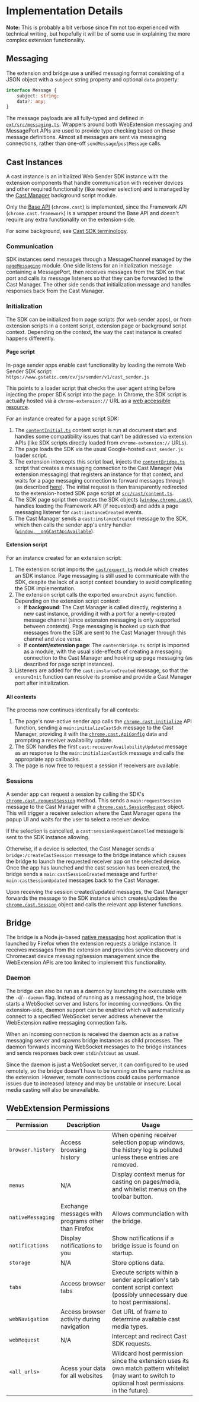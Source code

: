# Implementation Details

**Note:** This is probably a bit verbose since I'm not too experienced with technical writing, but hopefully it will be of some use in explaining the more complex extension functionality.

## Messaging

The extension and bridge use a unified messaging format consisting of a JSON object with a `subject` string property and optional `data` property:

```ts
interface Message {
    subject: string;
    data?: any;
}
```

The message payloads are all fully-typed and defined in [`ext/src/messaging.ts`](./ext/src/messaging.ts). Wrappers around both WebExtension messaging and MessagePort APIs are used to provide type checking based on these message definitions. Almost all messages are sent via messaging connections, rather than one-off `sendMessage`/`postMessage` calls.

## Cast Instances

A cast instance is an initialized Web Sender SDK instance with the extension components that handle communication with receiver devices and other required functionality (like receiver selection) and is managed by the [Cast Manager](./ext/src/background/castManager.ts) background script module.

Only the [Base API](https://web.archive.org/web/20150318065431/https://developers.google.com/cast/docs/chrome_sender) (`chrome.cast`) is implemented, since the Framework API (`chrome.cast.framework`) is a wrapper around the Base API and doesn't require any extra functionality on the extension-side.

For some background, see [Cast SDK terminology](https://developers.google.com/cast/docs/web_sender/integrate#terminology).

### Communication

SDK instances send messages through a MessageChannel managed by the [`pageMessaging`](./ext/src/cast/pageMessenging.ts) module. One side listens for an initialization message containing a MessagePort, then receives messages from the SDK on that port and calls its message listeners so that they can be forwarded to the Cast Manager. The other side sends that initialization message and handles responses back from the Cast Manager.

### Initialization

The SDK can be initialized from page scripts (for web sender apps), or from extension scripts in a content script, extension page or background script context. Depending on the context, the way the cast instance is created happens differently.

#### Page script

In-page sender apps enable cast functionality by loading the remote Web Sender SDK script:  
`https://www.gstatic.com/cv/js/sender/v1/cast_sender.js`

This points to a loader script that checks the user agent string before injecting the proper SDK script into the page. In Chrome, the SDK script is actually hosted via a `chrome-extension://` URL as a [web accessible resource](https://developer.chrome.com/docs/extensions/mv3/manifest/web_accessible_resources/).

For an instance created for a page script SDK:

1. The [`contentInitial.ts`](./ext/src/cast/contentInitial.ts) content script is run at document start and handles some compatibility issues that can't be addressed via extension APIs (like SDK scripts directly loaded from `chrome-extension://` URLs).
2. The page loads the SDK via the usual Google-hosted `cast_sender.js` loader script.
3. The extension intercepts this script load, injects the [`contentBridge.ts`](./ext/src/cast/contentBridge.ts) script that creates a messaging connection to the Cast Manager (via extension messaging) that registers an instance for that context, and waits for a page messaging connection to forward messages through (as described [here](#communication)). The initial request is then transparently redirected to the extension-hosted SDK page script at [`src/cast/content.ts`](./src/cast/content.ts).
4. The SDK page script then creates the SDK objects ([`window.chrome.cast`](https://developers.google.com/cast/docs/reference/web_sender/chrome.cast)), handles loading the Framework API (if requested) and adds a page messaging listener for `cast:instanceCreated` events.
5. The Cast Manager sends a `cast:instanceCreated` message to the SDK, which then calls the sender app's entry handler ([`window.__onGCastApiAvailable`](https://developers.google.com/cast/docs/web_sender/integrate#initialization)).

#### Extension script

For an instance created for an extension script:

1. The extension script imports the [`cast/export.ts`](./ext/src/cast/export.ts) module which creates an SDK instance. Page messaging is still used to communicate with the SDK, despite the lack of a script context boundary to avoid complicating the SDK implementation.
2. The extension script calls the exported `ensureInit` async function.
   Depending on the extension script context:
    - If **background**: The Cast Manager is called directly, registering a new cast instance, providing it with a port for a newly-created message channel (since extension messaging is only supported between contexts). Page messaging is hooked up such that messages from the SDK are sent to the Cast Manager through this channel and vice versa.
    - If **content/extension page**: The `contentBridge.ts` script is imported as a module, with the usual side-effects of creating a messaging connection to the Cast Manager and hooking up page messaging (as described for page script instances).
3. Listeners are added for the `cast:instanceCreated` message, so that the `ensureInit` function can resolve its promise and provide a Cast Manager port after initialization.

#### All contexts

The process now continues identically for all contexts:

1. The page's now-active sender app calls the [`chrome.cast.initialize`](https://developers.google.com/cast/docs/reference/web_sender/chrome.cast#.initialize) API function, sending a `main:initializeCastSdk` message to the Cast Manager, providing it with the [`chrome.cast.ApiConfig`](https://developers.google.com/cast/docs/reference/web_sender/chrome.cast.ApiConfig) data and prompting a receiver availability update.
2. The SDK handles the first `cast:receiverAvailabilityUpdated` message as an response to the `main:initializeCastSdk` message and calls the appropriate app callbacks.
3. The page is now free to request a session if receivers are available.

### Sessions

A sender app can request a session by calling the SDK's [`chrome.cast.requestSession`](https://developers.google.com/cast/docs/reference/web_sender/chrome.cast#.requestSession) method. This sends a `main:requestSession` message to the Cast Manager with a [`chrome.cast.SessionRequest`](https://developers.google.com/cast/docs/reference/web_sender/chrome.cast.SessionRequest?hl=en) object. This will trigger a receiver selection where the Cast Manager opens the popup UI and waits for the user to select a receiver device.

If the selection is cancelled, a `cast:sessionRequestCancelled` message is sent to the SDK instance allowing.

Otherwise, if a device is selected, the Cast Manager sends a `bridge:/createCastSession` message to the bridge instance which causes the bridge to launch the requested receiver app on the selected device. Once the app has launched and the cast session has been created, the bridge sends a `main:castSessionCreated` message and further `main:castSessionUpdated` messages back to the Cast Manager.

Upon receiving the session created/updated messages, the Cast Manager forwards the message to the SDK instance which creates/updates the [`chrome.cast.Session`](https://developers.google.com/cast/docs/reference/web_sender/chrome.cast.Session) object and calls the relevant app listener functions.

## Bridge

The bridge is a Node.js-based [native messaging](https://developer.mozilla.org/en-US/docs/Mozilla/Add-ons/WebExtensions/Native_messaging) host application that is launched by Firefox when the extension requests a bridge instance. It receives messages from the extension and provides service discovery and Chromecast device messaging/session management since the WebExtension APIs are too limited to implement this functionality.

### Daemon

The bridge can also be run as a daemon by launching the executable with the `-d`/`--daemon` flag. Instead of running as a messaging host, the bridge starts a WebSocket server and listens for incoming connections. On the extension-side, daemon support can be enabled which will automatically connect to a specified WebSocket server address whenever the WebExtension native messaging connection fails.

When an incoming connection is received the daemon acts as a native messaging server and spawns bridge instances as child processes. The daemon forwards incoming WebSocket messages to the bridge instances and sends responses back over `stdin`/`stdout` as usual.

Since the daemon is just a WebSocket server, it can configured to be used remotely, so the bridge doesn't have to be running on the same machine as the extension. However, remote connections could cause performance issues due to increased latency and may be unstable or insecure. Local media casting will also be unavailable.

## WebExtension Permissions

| Permission        | Description                                        | Usage                                                                                                                                              |
| ----------------- | -------------------------------------------------- | -------------------------------------------------------------------------------------------------------------------------------------------------- |
| `browser.history` | Access browsing history                            | When opening receiver selection popup windows, the history log is polluted unless these entries are removed.                                       |
| `menus`           | N/A                                                | Display context menus for casting on pages/media, and whitelist menus on the toolbar button.                                                       |
| `nativeMessaging` | Exchange messages with programs other than Firefox | Allows communciation with the bridge.                                                                                                              |
| `notifications`   | Display notifications to you                       | Show notifications if a bridge issue is found on startup.                                                                                          |
| `storage`         | N/A                                                | Store options data.                                                                                                                                |
| `tabs`            | Access browser tabs                                | Execute scripts within a sender application's tab content script context (possibly unnecessary due to host permissions).                           |
| `webNavigation`   | Access browser activity during navigation          | Get URL of frame to determine available cast media types.                                                                                          |
| `webRequest`      | N/A                                                | Intercept and redirect Cast SDK requests.                                                                                                          |
| `<all_urls>`      | Acess your data for all websites                   | Wildcard host permission since the extension uses its own match pattern whitelist (may want to switch to optional host permissions in the future). |
